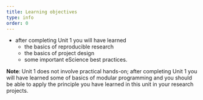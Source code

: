 ```yaml
---
title: Learning objectives
type: info
order: 0
---
```

- after completing Unit 1 you will have learned 
  - the basics of reproducible research 
  - the basics of project design 
  - some important eScience best practices. 

 **Note**: Unit 1 does not involve practical hands-on; after completing Unit 1 you will have learned some of basics of modular programming and you should be able to apply the principle you have learned in this unit in your research projects.  

